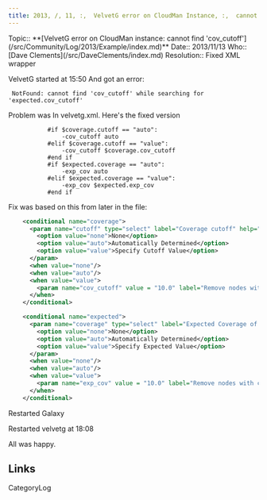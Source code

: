 ```yaml
---
title: 2013, /, 11, :,  VelvetG error on CloudMan Instance, :,  cannot find , ', cov_cutoff, '
---
```





<div class='logbox'>
 Topic:: **[VelvetG error on CloudMan instance: cannot find 'cov_cutoff'](/src/Community/Log/2013/Example/index.md)**
 Date:: 2013/11/13
 Who:: [Dave Clements](/src/DaveClements/index.md)
 Resolution:: Fixed XML wrapper
</div>

VelvetG started at 15:50
And got an error:
```
 NotFound: cannot find 'cov_cutoff' while searching for 'expected.cov_cutoff'
```


Problem was In velvetg.xml.  Here's the fixed version
```
           #if $coverage.cutoff == "auto":
               -cov_cutoff auto
           #elif $coverage.cutoff == "value":
               -cov_cutoff $coverage.cov_cutoff
           #end if
           #if $expected.coverage == "auto":
               -exp_cov auto
           #elif $expected.coverage == "value":
               -exp_cov $expected.exp_cov
           #end if                                                      
```

Fix was based on this from later in the file:
```xml
    <conditional name="coverage">
      <param name="cutoff" type="select" label="Coverage cutoff" help="">
        <option value="none">None</option>
        <option value="auto">Automatically Determined</option>
        <option value="value">Specify Cutoff Value</option>
      </param>
      <when value="none"/>
      <when value="auto"/>
      <when value="value">
        <param name="cov_cutoff" value = "10.0" label="Remove nodes with coverage below" type="float" />
      </when>
    </conditional>

    <conditional name="expected">
      <param name="coverage" type="select" label="Expected Coverage of Unique Regions" help="">
        <option value="none">None</option>
        <option value="auto">Automatically Determined</option>
        <option value="value">Specify Expected Value</option>
      </param>
      <when value="none"/>
      <when value="auto"/>
      <when value="value">
        <param name="exp_cov" value = "10.0" label="Remove nodes with coverage below" type="float" />
      </when>
    </conditional>
```

Restarted Galaxy

Restarted velvetg at 18:08

All was happy.

## Links


CategoryLog
